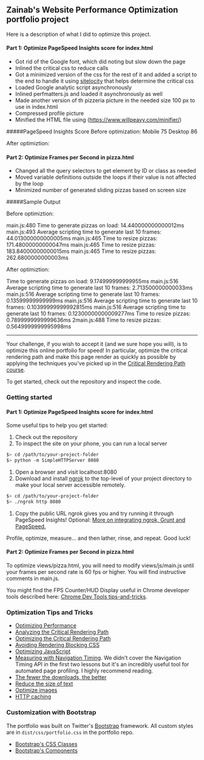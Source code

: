 ## Zainab's Website Performance Optimization portfolio project

Here is a description of what I did to optimize this project.

#### Part 1: Optimize PageSpeed Insights score for index.html

* Got rid of the Google font, which did noting but slow down the page
* Inlined the critical css to reduce calls
* Got a minimized version of the css for the rest of it and added a script to the end to handle it using [sitelocity](https://www.sitelocity.com/critical-path-css-generator) that helps determine the critical css
* Loaded Google analytic script asynchronously
* Inlined perfmatters.js and loaded it asynchronously as well
* Made another version of th pizzeria picture in the needed size 100 px to use in index.html
* Compressed profile picture
* Minified the HTML file using (https://www.willpeavy.com/minifier/)

#####PageSpeed Insights Score
Before optimization:
Mobile  75
Desktop 86

After optimiztion:



#### Part 2: Optimize Frames per Second in pizza.html

* Changed all the query selectors to get element by ID or class as needed
* Moved variable definitions outside the loops if their value is not affected by the loop
* Minimized number of generated sliding pizzas based on screen size

#####Sample Output

Before optimiztion:

main.js:480 Time to generate pizzas on load: 14.440000000000012ms
main.js:493 Average scripting time to generate last 10 frames: 44.013000000000005ms
main.js:465 Time to resize pizzas: 171.48000000000047ms
main.js:465 Time to resize pizzas: 183.84000000000015ms
main.js:465 Time to resize pizzas: 262.6800000000003ms

After optimiztion:

Time to generate pizzas on load: 9.174999999999955ms
main.js:516 Average scripting time to generate last 10 frames: 2.713500000000033ms
main.js:516 Average scripting time to generate last 10 frames: 0.13599999999999ms
main.js:516 Average scripting time to generate last 10 frames: 0.10399999999992815ms
main.js:516 Average scripting time to generate last 10 frames: 0.12300000000009277ms
Time to resize pizzas: 0.7899999999999636ms
2main.js:488 Time to resize pizzas: 0.5649999999995998ms



-------------------------------------------
Your challenge, if you wish to accept it (and we sure hope you will), is to optimize this online portfolio for speed! In particular, optimize the critical rendering path and make this page render as quickly as possible by applying the techniques you've picked up in the [Critical Rendering Path course](https://www.udacity.com/course/ud884).

To get started, check out the repository and inspect the code.

### Getting started

#### Part 1: Optimize PageSpeed Insights score for index.html

Some useful tips to help you get started:

1. Check out the repository
1. To inspect the site on your phone, you can run a local server

  ```bash
  $> cd /path/to/your-project-folder
  $> python -m SimpleHTTPServer 8080
  ```

1. Open a browser and visit localhost:8080
1. Download and install [ngrok](https://ngrok.com/) to the top-level of your project directory to make your local server accessible remotely.

  ``` bash
  $> cd /path/to/your-project-folder
  $> ./ngrok http 8080
  ```

1. Copy the public URL ngrok gives you and try running it through PageSpeed Insights! Optional: [More on integrating ngrok, Grunt and PageSpeed.](http://www.jamescryer.com/2014/06/12/grunt-pagespeed-and-ngrok-locally-testing/)

Profile, optimize, measure... and then lather, rinse, and repeat. Good luck!

#### Part 2: Optimize Frames per Second in pizza.html

To optimize views/pizza.html, you will need to modify views/js/main.js until your frames per second rate is 60 fps or higher. You will find instructive comments in main.js. 

You might find the FPS Counter/HUD Display useful in Chrome developer tools described here: [Chrome Dev Tools tips-and-tricks](https://developer.chrome.com/devtools/docs/tips-and-tricks).

### Optimization Tips and Tricks
* [Optimizing Performance](https://developers.google.com/web/fundamentals/performance/ "web performance")
* [Analyzing the Critical Rendering Path](https://developers.google.com/web/fundamentals/performance/critical-rendering-path/analyzing-crp.html "analyzing crp")
* [Optimizing the Critical Rendering Path](https://developers.google.com/web/fundamentals/performance/critical-rendering-path/optimizing-critical-rendering-path.html "optimize the crp!")
* [Avoiding Rendering Blocking CSS](https://developers.google.com/web/fundamentals/performance/critical-rendering-path/render-blocking-css.html "render blocking css")
* [Optimizing JavaScript](https://developers.google.com/web/fundamentals/performance/critical-rendering-path/adding-interactivity-with-javascript.html "javascript")
* [Measuring with Navigation Timing](https://developers.google.com/web/fundamentals/performance/critical-rendering-path/measure-crp.html "nav timing api"). We didn't cover the Navigation Timing API in the first two lessons but it's an incredibly useful tool for automated page profiling. I highly recommend reading.
* <a href="https://developers.google.com/web/fundamentals/performance/optimizing-content-efficiency/eliminate-downloads.html">The fewer the downloads, the better</a>
* <a href="https://developers.google.com/web/fundamentals/performance/optimizing-content-efficiency/optimize-encoding-and-transfer.html">Reduce the size of text</a>
* <a href="https://developers.google.com/web/fundamentals/performance/optimizing-content-efficiency/image-optimization.html">Optimize images</a>
* <a href="https://developers.google.com/web/fundamentals/performance/optimizing-content-efficiency/http-caching.html">HTTP caching</a>

### Customization with Bootstrap
The portfolio was built on Twitter's <a href="http://getbootstrap.com/">Bootstrap</a> framework. All custom styles are in `dist/css/portfolio.css` in the portfolio repo.

* <a href="http://getbootstrap.com/css/">Bootstrap's CSS Classes</a>
* <a href="http://getbootstrap.com/components/">Bootstrap's Components</a>
